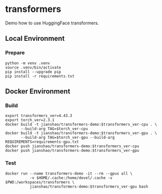 # transformers

Demo how to use HuggingFace transformers.

## Local Environment

### Prepare
~~~ shell
python -m venv .venv
source .venv/bin/activate
pip install --upgrade pip
pip install -r requirements.txt
~~~

## Docker Environment

### Build
~~~ shell
export transformers_ver=4.43.3
export torch_ver=2.3.1
docker build -t jianshao/transformers-demo:$transformers_ver-cpu . \
       --build-arg TAG=$torch_ver-cpu
docker build -t jianshao/transformers-demo:$transformers_ver-gpu . \
       --build-arg TAG=$torch_ver-gpu --build-arg REQUIREMENTS=requirements-gpu.txt
docker push jianshao/transformers-demo:$transformers_ver-cpu
docker push jianshao/transformers-demo:$transformers_ver-gpu
~~~
### Test
~~~ shell
docker run --name transformers-demo -it --rm --gpus all \
           -v $HOME/.cache:/home/devel/.cache -v $PWD:/workspaces/transformers \
           jianshao/transformers-demo:$transformers_ver-gpu bash
~~~